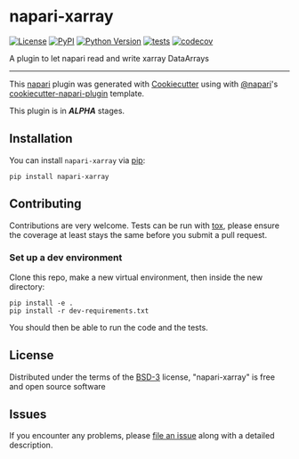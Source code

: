 # napari-xarray

[![License](https://img.shields.io/pypi/l/napari-xarray.svg?color=green)](https://github.com/napari/napari-xarray/raw/master/LICENSE)
[![PyPI](https://img.shields.io/pypi/v/napari-xarray.svg?color=green)](https://pypi.org/project/napari-xarray)
[![Python Version](https://img.shields.io/pypi/pyversions/napari-xarray.svg?color=green)](https://python.org)
[![tests](https://github.com/half-adder/napari-xarray/workflows/tests/badge.svg)](https://github.com/half-adder/napari-xarray/actions)
[![codecov](https://codecov.io/gh/half-adder/napari-xarray/branch/master/graph/badge.svg)](https://codecov.io/gh/half-adder/napari-xarray)

A plugin to let napari read and write xarray DataArrays

----------------------------------

This [napari] plugin was generated with [Cookiecutter] using with [@napari]'s [cookiecutter-napari-plugin] template.

This plugin is in _**ALPHA**_ stages. 

<!--
Don't miss the full getting started guide to set up your new package:
https://github.com/napari/cookiecutter-napari-plugin#getting-started

and review the napari docs for plugin developers:
https://napari.org/docs/plugins/index.html
-->

## Installation

You can install `napari-xarray` via [pip]:

    pip install napari-xarray

## Contributing

Contributions are very welcome. Tests can be run with [tox], please ensure
the coverage at least stays the same before you submit a pull request.

### Set up a dev environment

Clone this repo, make a new virtual environment, then inside the new directory:

    pip install -e .
    pip install -r dev-requirements.txt
  
You should then be able to run the code and the tests. 

## License

Distributed under the terms of the [BSD-3] license,
"napari-xarray" is free and open source software

## Issues

If you encounter any problems, please [file an issue] along with a detailed description.

[napari]: https://github.com/napari/napari
[Cookiecutter]: https://github.com/audreyr/cookiecutter
[@napari]: https://github.com/napari
[MIT]: http://opensource.org/licenses/MIT
[BSD-3]: http://opensource.org/licenses/BSD-3-Clause
[GNU GPL v3.0]: http://www.gnu.org/licenses/gpl-3.0.txt
[GNU LGPL v3.0]: http://www.gnu.org/licenses/lgpl-3.0.txt
[Apache Software License 2.0]: http://www.apache.org/licenses/LICENSE-2.0
[Mozilla Public License 2.0]: https://www.mozilla.org/media/MPL/2.0/index.txt
[cookiecutter-napari-plugin]: https://github.com/napari/cookiecutter-napari-plugin
[file an issue]: https://github.com/half-adder/napari-xarray/issues
[napari]: https://github.com/napari/napari
[tox]: https://tox.readthedocs.io/en/latest/
[pip]: https://pypi.org/project/pip/
[PyPI]: https://pypi.org/